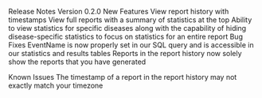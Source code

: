 Release Notes
Version 0.2.0
New Features
View report history with timestamps
View full reports with a summary of statistics at the top
Ability to view statistics for specific diseases along with the capability of hiding disease-specific statistics to focus on statistics for an entire report
Bug Fixes
EventName is now properly set in our SQL query and is accessible in our statistics and results tables
Reports in the report history now solely show the reports that you have generated

Known Issues
The timestamp of a report in the report history may not exactly match your timezone